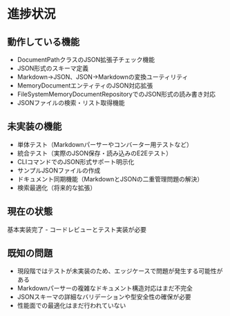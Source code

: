 # 進捗状況

## 動作している機能

- DocumentPathクラスのJSON拡張子チェック機能
- JSON形式のスキーマ定義
- Markdown→JSON、JSON→Markdownの変換ユーティリティ
- MemoryDocumentエンティティのJSON対応拡張
- FileSystemMemoryDocumentRepositoryでのJSON形式の読み書き対応
- JSONファイルの検索・リスト取得機能

## 未実装の機能

- 単体テスト（Markdownパーサーやコンバーター用テストなど）
- 統合テスト（実際のJSON保存・読み込みのE2Eテスト）
- CLIコマンドでのJSON形式サポート明示化
- サンプルJSONファイルの作成
- ドキュメント同期機能（MarkdownとJSONの二重管理問題の解決）
- 検索最適化（将来的な拡張）

## 現在の状態

基本実装完了 - コードレビューとテスト実装が必要

## 既知の問題

- 現段階ではテストが未実装のため、エッジケースで問題が発生する可能性がある
- Markdownパーサーの複雑なドキュメント構造対応はまだ不完全
- JSONスキーマの詳細なバリデーションや型安全性の確保が必要
- 性能面での最適化はまだ行われていない
